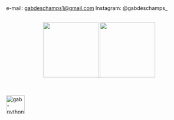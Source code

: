 

##


e-mail: gabdeschamps1@gmail.com     Instagram: @gabdeschamps_
    
##
    
 <div align="center">
  <a href="https://github.com/gabdeschamps">
  <img height="150em" src="https://github-readme-stats.vercel.app/api?username=gabdeschamps&show_icons=true&theme=tokyonight&include_all_commits=true&count_private=true"/>
  <img height="150em" src="https://github-readme-stats.vercel.app/api/top-langs/?username=gabdeschamps&layout=compact&langs_count=7&theme=tokyonight"/>
</div>

##

<div>
<div style="display: inline_block"><br>

  <img align="center" alt="gab-python" height="50" width="50" src="https://cdn.iconscout.com/icon/free/png-512/free-python-logo-icon-download-in-svg-png-gif-file-formats--technology-social-media-vol-5-pack-logos-icons-2945099.png?f=webp&w=256">
  
</div>


